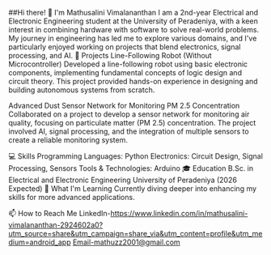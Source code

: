 ##Hi there! 👋  I'm Mathusalini Vimalananthan
I am a 2nd-year Electrical and Electronic Engineering student at the University of Peradeniya, with a keen interest in combining hardware with software to solve real-world problems. My journey in engineering has led me to explore various domains, and I've particularly enjoyed working on projects that blend electronics, signal processing, and AI.
🔧 Projects
Line-Following Robot (Without Microcontroller)
Developed a line-following robot using basic electronic components, implementing fundamental concepts of logic design and circuit theory. This project provided hands-on experience in designing and building autonomous systems from scratch.

Advanced Dust Sensor Network for Monitoring PM 2.5 Concentration
Collaborated on a project to develop a sensor network for monitoring air quality, focusing on particulate matter (PM 2.5) concentration. The project involved AI, signal processing, and the integration of multiple sensors to create a reliable monitoring system.

💻 Skills
Programming Languages: Python
Electronics: Circuit Design, Signal Processing, Sensors
Tools & Technologies: Arduino 
🎓 Education
B.Sc. in Electrical and Electronic Engineering
University of Peradeniya (2026 Expected)
🌱 What I'm Learning
Currently diving deeper into enhancing my skills  for more advanced applications.

📫 How to Reach Me
LinkedIn-https://www.linkedin.com/in/mathusalini-vimalananthan-2924602a0?utm_source=share&utm_campaign=share_via&utm_content=profile&utm_medium=android_app
Email-mathuzz2001@gmail.com
